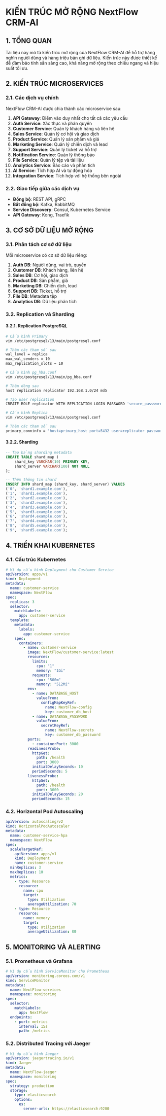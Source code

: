 # KIẾN TRÚC MỞ RỘNG NextFlow CRM-AI

## 1. TỔNG QUAN

Tài liệu này mô tả kiến trúc mở rộng của NextFlow CRM-AI để hỗ trợ hàng nghìn người dùng và hàng triệu bản ghi dữ liệu. Kiến trúc này được thiết kế để đảm bảo tính sẵn sàng cao, khả năng mở rộng theo chiều ngang và hiệu suất tối ưu.

## 2. KIẾN TRÚC MICROSERVICES

### 2.1. Các dịch vụ chính

NextFlow CRM-AI được chia thành các microservice sau:

1. **API Gateway**: Điểm vào duy nhất cho tất cả các yêu cầu
2. **Auth Service**: Xác thực và phân quyền
3. **Customer Service**: Quản lý khách hàng và liên hệ
4. **Sales Service**: Quản lý cơ hội và giao dịch
5. **Product Service**: Quản lý sản phẩm và giá
6. **Marketing Service**: Quản lý chiến dịch và lead
7. **Support Service**: Quản lý ticket và hỗ trợ
8. **Notification Service**: Quản lý thông báo
9. **File Service**: Quản lý tệp và tài liệu
10. **Analytics Service**: Báo cáo và phân tích
11. **AI Service**: Tích hợp AI và tự động hóa
12. **Integration Service**: Tích hợp với hệ thống bên ngoài

### 2.2. Giao tiếp giữa các dịch vụ

- **Đồng bộ**: REST API, gRPC
- **Bất đồng bộ**: Kafka, RabbitMQ
- **Service Discovery**: Consul, Kubernetes Service
- **API Gateway**: Kong, Traefik

## 3. CƠ SỞ DỮ LIỆU MỞ RỘNG

### 3.1. Phân tách cơ sở dữ liệu

Mỗi microservice có cơ sở dữ liệu riêng:

1. **Auth DB**: Người dùng, vai trò, quyền
2. **Customer DB**: Khách hàng, liên hệ
3. **Sales DB**: Cơ hội, giao dịch
4. **Product DB**: Sản phẩm, giá
5. **Marketing DB**: Chiến dịch, lead
6. **Support DB**: Ticket, hỗ trợ
7. **File DB**: Metadata tệp
8. **Analytics DB**: Dữ liệu phân tích

### 3.2. Replication và Sharding

#### 3.2.1. Replication PostgreSQL

```bash
# Cấu hình Primary
vim /etc/postgresql/13/main/postgresql.conf

# Thêm các tham số sau
wal_level = replica
max_wal_senders = 10
max_replication_slots = 10

# Cấu hình pg_hba.conf
vim /etc/postgresql/13/main/pg_hba.conf

# Thêm dòng sau
host replication replicator 192.168.1.0/24 md5

# Tạo user replication
CREATE ROLE replicator WITH REPLICATION LOGIN PASSWORD 'secure_password';

# Cấu hình Replica
vim /etc/postgresql/13/main/postgresql.conf

# Thêm các tham số sau
primary_conninfo = 'host=primary_host port=5432 user=replicator password=secure_password'
```

#### 3.2.2. Sharding

```sql
-- Tạo bảng sharding metadata
CREATE TABLE shard_map (
    shard_key VARCHAR(10) PRIMARY KEY,
    shard_server VARCHAR(100) NOT NULL
);

-- Thêm thông tin shard
INSERT INTO shard_map (shard_key, shard_server) VALUES
('0', 'shard1.example.com'),
('1', 'shard1.example.com'),
('2', 'shard2.example.com'),
('3', 'shard2.example.com'),
('4', 'shard3.example.com'),
('5', 'shard3.example.com'),
('6', 'shard4.example.com'),
('7', 'shard4.example.com'),
('8', 'shard5.example.com'),
('9', 'shard5.example.com');
```

## 4. TRIỂN KHAI KUBERNETES

### 4.1. Cấu trúc Kubernetes

```yaml
# Ví dụ cấu hình Deployment cho Customer Service
apiVersion: apps/v1
kind: Deployment
metadata:
  name: customer-service
  namespace: NextFlow
spec:
  replicas: 3
  selector:
    matchLabels:
      app: customer-service
  template:
    metadata:
      labels:
        app: customer-service
    spec:
      containers:
        - name: customer-service
          image: NextFlow/customer-service:latest
          resources:
            limits:
              cpu: "1"
              memory: "1Gi"
            requests:
              cpu: "500m"
              memory: "512Mi"
          env:
            - name: DATABASE_HOST
              valueFrom:
                configMapKeyRef:
                  name: NextFlow-config
                  key: customer_db_host
            - name: DATABASE_PASSWORD
              valueFrom:
                secretKeyRef:
                  name: NextFlow-secrets
                  key: customer_db_password
          ports:
            - containerPort: 3000
          readinessProbe:
            httpGet:
              path: /health
              port: 3000
            initialDelaySeconds: 10
            periodSeconds: 5
          livenessProbe:
            httpGet:
              path: /health
              port: 3000
            initialDelaySeconds: 20
            periodSeconds: 15
```

### 4.2. Horizontal Pod Autoscaling

```yaml
apiVersion: autoscaling/v2
kind: HorizontalPodAutoscaler
metadata:
  name: customer-service-hpa
  namespace: NextFlow
spec:
  scaleTargetRef:
    apiVersion: apps/v1
    kind: Deployment
    name: customer-service
  minReplicas: 3
  maxReplicas: 10
  metrics:
    - type: Resource
      resource:
        name: cpu
        target:
          type: Utilization
          averageUtilization: 70
    - type: Resource
      resource:
        name: memory
        target:
          type: Utilization
          averageUtilization: 80
```

## 5. MONITORING VÀ ALERTING

### 5.1. Prometheus và Grafana

```yaml
# Ví dụ cấu hình ServiceMonitor cho Prometheus
apiVersion: monitoring.coreos.com/v1
kind: ServiceMonitor
metadata:
  name: NextFlow-services
  namespace: monitoring
spec:
  selector:
    matchLabels:
      app: NextFlow
  endpoints:
    - port: metrics
      interval: 15s
      path: /metrics
```

### 5.2. Distributed Tracing với Jaeger

```yaml
# Ví dụ cấu hình Jaeger
apiVersion: jaegertracing.io/v1
kind: Jaeger
metadata:
  name: NextFlow-jaeger
  namespace: monitoring
spec:
  strategy: production
  storage:
    type: elasticsearch
    options:
      es:
        server-urls: https://elasticsearch:9200
```
